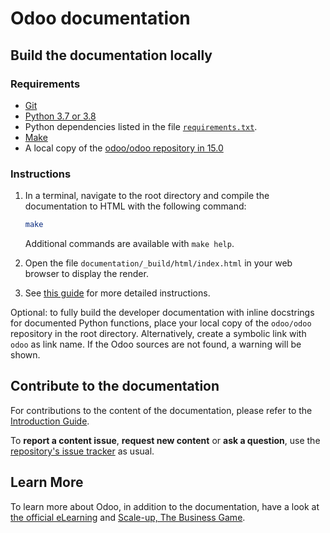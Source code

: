 # Odoo documentation

## Build the documentation locally

### Requirements

- [Git](https://www.odoo.com/documentation/15.0/contributing/documentation.html#install-git)
- [Python 3.7 or 3.8](https://www.odoo.com/documentation/15.0/contributing/documentation.html#python)
- Python dependencies listed in the file [`requirements.txt`](https://github.com/odoo/documentation/tree/15.0/requirements.txt).
- [Make](https://www.odoo.com/documentation/15.0/contributing/documentation.html#make)
- A local copy of the [odoo/odoo repository in 15.0](https://github.com/odoo/odoo/tree/15.0) 

### Instructions

1. In a terminal, navigate to the root directory and compile the documentation to HTML with the
   following command:

   ```sh
   make
   ```

   Additional commands are available with `make help`.

2. Open the file `documentation/_build/html/index.html` in your web browser to display the render.

3. See [this guide](https://www.odoo.com/documentation/15.0/contributing/documentation.html#preview-your-changes)
   for more detailed instructions.

Optional: to fully build the developer documentation with inline docstrings for documented Python
functions, place your local copy of the `odoo/odoo` repository in the root directory. Alternatively,
create a symbolic link with `odoo` as link name. If the Odoo sources are not found, a warning will
be shown.

## Contribute to the documentation

For contributions to the content of the documentation, please refer to the
[Introduction Guide](https://www.odoo.com/documentation/15.0/contributing/documentation.html).

To **report a content issue**, **request new content** or **ask a question**, use the
[repository's issue tracker](https://github.com/odoo/documentation-user/issues) as usual.

## Learn More

To learn more about Odoo, in addition to the documentation, have a look at
[the official eLearning](https://odoo.com/slides) and
[Scale-up, The Business Game](https://www.odoo.com/page/scale-up-business-game).